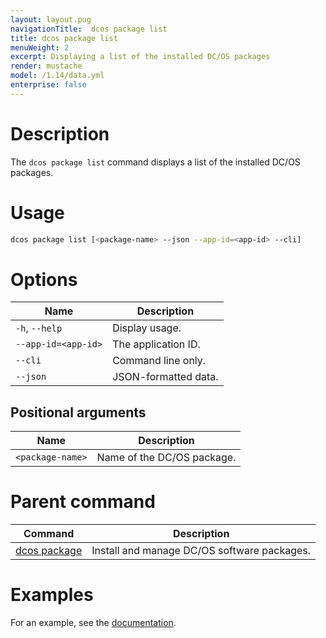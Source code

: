 ```yaml
---
layout: layout.pug
navigationTitle:  dcos package list
title: dcos package list
menuWeight: 2
excerpt: Displaying a list of the installed DC/OS packages
render: mustache
model: /1.14/data.yml
enterprise: false
---
```



# Description
The `dcos package list` command displays a list of the installed DC/OS packages.

# Usage

```bash
dcos package list [<package-name> --json --app-id=<app-id> --cli]
```

# Options

| Name |  Description |
|---------|-------------|
| `-h`, `--help` | Display usage. |
| `--app-id=<app-id>`   |   The application ID. |
| `--cli`   |   Command line only. |
| `--json`   |   JSON-formatted data. |

## Positional arguments

| Name |  Description |
|---------|-------------|
| `<package-name>`   |   Name of the DC/OS package. |

# Parent command

| Command | Description |
|---------|-------------|
| [dcos package](/mesosphere/dcos/1.14/cli/command-reference/dcos-package/)   | Install and manage DC/OS software packages. |

# Examples

For an example, see the [documentation](/mesosphere/dcos/1.14/deploying-services/install/).
